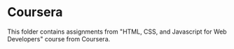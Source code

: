 # Coursera

This folder contains assignments from "HTML, CSS, and Javascript for Web Developers" course from Coursera.
